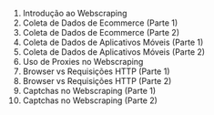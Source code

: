 1. Introdução ao Webscraping
2. Coleta de Dados de Ecommerce (Parte 1)
3. Coleta de Dados de Ecommerce (Parte 2)
4. Coleta de Dados de Aplicativos Móveis (Parte 1)
5. Coleta de Dados de Aplicativos Móveis (Parte 2)
6. Uso de Proxies no Webscraping
7. Browser vs Requisições HTTP (Parte 1)
8. Browser vs Requisições HTTP (Parte 2)
9. Captchas no Webscraping (Parte 1)
10. Captchas no Webscraping (Parte 2)
